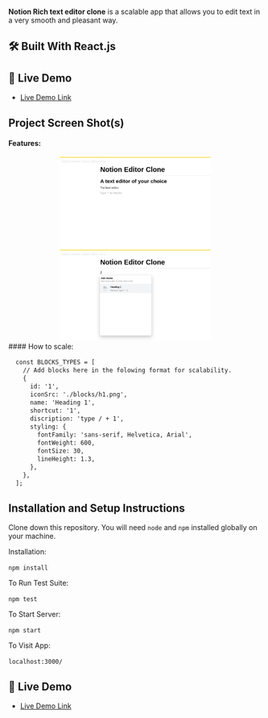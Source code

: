 **Notion Rich text editor clone** is a scalable app that allows you to edit text in a very smooth and pleasant way.

## 🛠 Built With <a name="built-with">React.js</a>

## 🚀 Live Demo <a name="live-demo"></a>

- [Live Demo Link](https://638de07f2becdf7c7c6e330a--rich-text-editor-notion.netlify.app/)

## Project Screen Shot(s)

#### Features:

<div align="center">

  <img src="./01.png" alt="img" width="300"  height="auto" />
  <br/>

</div>

<div align="center">

  <img src="./02.png" alt="img" width="300"  height="auto" />
  <br/>

</div>
#### How to scale:

```
  const BLOCKS_TYPES = [
    // Add blocks here in the folowing format for scalability.
    {
      id: '1',
      iconSrc: './blocks/h1.png',
      name: 'Heading 1',
      shortcut: '1',
      discription: 'type / + 1',
      styling: {
        fontFamily: 'sans-serif, Helvetica, Arial',
        fontWeight: 600,
        fontSize: 30,
        lineHeight: 1.3,
      },
    },
  ];
```

## Installation and Setup Instructions

Clone down this repository. You will need `node` and `npm` installed globally on your machine.

Installation:

`npm install`

To Run Test Suite:

`npm test`

To Start Server:

`npm start`

To Visit App:

`localhost:3000/`

## 🚀 Live Demo <a name="live-demo"></a>

- [Live Demo Link](https://638de07f2becdf7c7c6e330a--rich-text-editor-notion.netlify.app)
